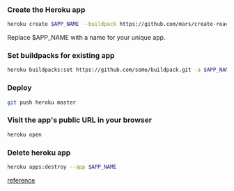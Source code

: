 ### Create the Heroku app
```sh
heroku create $APP_NAME --buildpack https://github.com/mars/create-react-app-buildpack.git
```
Replace $APP_NAME with a name for your unique app.

### Set buildpacks for existing app
```sh
heroku buildpacks:set https://github.com/some/buildpack.git -a $APP_NAME
```

### Deploy

```sh
git push heroku master
```

### Visit the app's public URL in your browser

```sh
heroku open
```

### Delete heroku app
```sh
heroku apps:destroy --app $APP_NAME
```

[reference](https://github.com/mars/create-react-app-buildpack)
